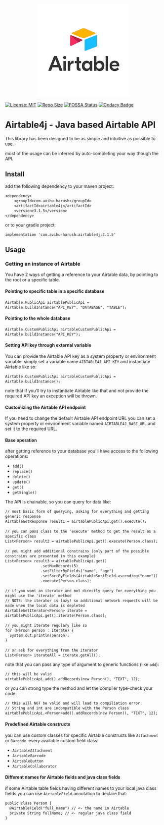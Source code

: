 <p align="center">
  <img width="300" height="300" src="https://github.com/tchvu3/Airtable4j/blob/master/src/main/resources/company-logo.png">
</p>

[![License: MIT](https://img.shields.io/badge/License-MIT-brightgreen.svg)](https://opensource.org/licenses/MIT)
[![Repo Size](https://img.shields.io/github/repo-size/tchvu3/Airtable4j)](https://img.shields.io/github/repo-size/tchvu3/Airtable4j)
[![FOSSA Status](https://app.fossa.com/api/projects/git%2Bgithub.com%2Ftchvu3%2FAirtable4j.svg?type=shield)](https://app.fossa.com/projects/git%2Bgithub.com%2Ftchvu3%2FAirtable4j?ref=badge_shield)
[![Codacy Badge](https://app.codacy.com/project/badge/Grade/0a94e3d6a749415cb7feb9826cef0ae0)](https://www.codacy.com/gh/tchvu3/Airtable4j/dashboard?utm_source=github.com&amp;utm_medium=referral&amp;utm_content=tchvu3/Airtable4j&amp;utm_campaign=Badge_Grade)

# Airtable4j - Java based Airtable API

This library has been designed to be as simple and intuitive as possible to use.

most of the usage can be inferred by auto-completing your way though the API.

## Install

add the following dependency to your maven project:

```
<dependency>
    <groupId>com.avihu-harush</groupId>
    <artifactId>airtable4j</artifactId>
    <version>3.1.5</version>
</dependency>
```

or to your gradle project:

```
implementation 'com.avihu-harush:airtable4j:3.1.5'
```

## Usage

### Getting an instance of Airtable

You have 2 ways of getting a reference to your Airtable data, by pointing to the root or a specific table.

#### Pointing to specific table in a specific database

```
Airtable.PublicApi airtablePublicApi = Airtable.buildInstance("API_KEY", "DATABASE", "TABLE");
```

#### Pointing to the whole database

```
Airtable.CustomPublicApi airtableCustomPublicApi = Airtable.buildInstance("API_KEY");
```

#### Setting API key through external variable

You can provide the Airtable API key as a system property or environment variable.
simply set a variable name `AIRTABLE4J_API_KEY` and instantiate Airtable like so:

```
Airtable.CustomPublicApi airtableCustomPublicApi = Airtable.buildInstance();
```

note that if you'll try to instantiate Airtable like
that and not provide the required API key an exception will be thrown.

#### Customizing the Airtable API endpoint

If you need to change the default Airtable API endpoint URL
you can set a system property or environment variable named `AIRTABLE4J_BASE_URL`
and set it to the required URL.

#### Base operation

after getting reference to your database
you'll have access to the following operations:

- `add()`
- `replace()`
- `delete()`
- `update()`
- `get()`
- `getSingle()`

The API is chainable, so you can query for data like:

```
// most basic form of querying, asking for everything and getting generic response
AirtableGetResponse result1 = airtablePublicApi.get().execute();

// you can pass class to the 'execute' method to get the result as a specific class
List<Person> result2 = airtablePublicApi.get().execute(Person.class);

// you might add additional constrains (only part of the possible constrains are presented in this example)
List<Person> result3 = airtablePublicApi.get()
                .setMaxRecords(5)
                .setFilterByFields("name", "age")
                .setSortByFields(AirtableSortField.ascending("name"))
                .execute(Person.class);
                
// if you want an iterator and not directly query for everything you might use the 'iterate' method
// NOTE: the iterator is lazy! so additional network requests will be made when the local data is depleted
AirtableGetIterator<Person> iterate = airtablePublicApi.get().iterate(Person.class);

// you might iterate regulary like so
for (Person person : iterate) {
  System.out.println(person);
}

// or ask for everything from the iterator
List<Person> iterateAll = iterate.getAll();
```

note that you can pass any type of argument to generic functions (like `add`):

```
// this will be valid
airtablePublicApi.add().addRecords(new Person(), "TEXT", 12);
```

or you can strong type the method and let the compiler type-check your code:

```
// this will NOT be valid and will lead to compiliation error.
// String and int are incompatible with the Person class
airtablePublicApi.<Person>add().addRecords(new Person(), "TEXT", 12);
```

#### Predefined Airtable constructs

you can use custom classes for specific Airtable constructs like `Attachment` or `Barcode`.
every available custom field class:

- `AirtableAttachment`
- `AirtableBarcode`
- `AirtableButton`
- `AirtableCollaborator`

#### Different names for Airtable fields and java class fields

if some Airtable table fields having different names to your
local java class fields you can use `AirtableField` annotation to declare that:

```
public class Person {
  @AirtableField("full_name") // <- the name in Airtable
  private String fullName; // <- regular java class field
}
```
